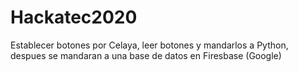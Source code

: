# Hackatec2020
Establecer botones por Celaya, leer botones y mandarlos a Python, despues se mandaran a una base de datos  en Firesbase (Google)
